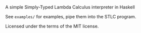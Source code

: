 A simple Simply-Typed Lambda Calculus interpreter in Haskell

See `examples/` for examples, pipe them into the STLC program.

Licensed under the terms of the MIT license.